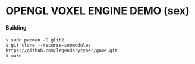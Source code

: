 # OPENGL VOXEL ENGINE DEMO (sex)

#### Building

`$ sudo pacman -S glib2`\
`$ git clone --recurse-submodules https://github.com/legendaryzyper/game.git`\
`$ make`
